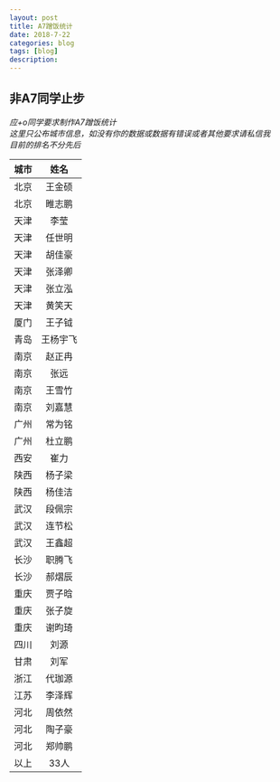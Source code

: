 ```yaml
---
layout: post
title: A7蹭饭统计
date: 2018-7-22
categories: blog
tags: [blog]
description:
---
```


## 非A7同学止步

*应+o同学要求制作A7蹭饭统计*  
*这里只公布城市信息，如没有你的数据或数据有错误或者其他要求请私信我*  
*目前的排名不分先后*  

|城市|姓名|
|:---:|:---:|
|北京|王金硕|
|北京|睢志鹏|
|天津|李莹|
|天津|任世明|
|天津|胡佳豪|
|天津|张泽卿|
|天津|张立泓|
|天津|黄笑天|
|厦门|王子钺|
|青岛|王杨宇飞|
|南京|赵正冉|
|南京|张远|
|南京|王雪竹|
|南京|刘嘉慧|
|广州|常为铭|
|广州|杜立鹏|
|西安|崔力|
|陕西|杨子梁|
|陕西|杨佳洁|
|武汉|段佩宗|
|武汉|连节松|
|武汉|王鑫超|
|长沙|职腾飞|
|长沙|郝熠辰|
|重庆|贾子晗|
|重庆|张子旋|
|重庆|谢昀琦|
|四川|刘源|
|甘肃|刘军|
|浙江|代珈源|
|江苏|李泽辉|
|河北|周依然|
|河北|陶子豪|
|河北|郑帅鹏|
|以上|33人|
